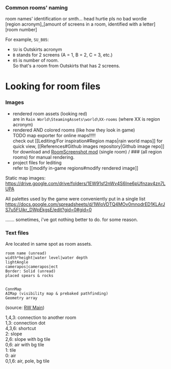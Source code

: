 ### Common rooms' naming  
room names' identification or smth... head hurtie pls no bad wordie  
\[region acronym]\_\[amount of screens in a room, identified with a letter]\[room number]

For example, `SU_B05`:  
- `SU` is Outskirts acronym  
- `B` stands for 2 screens (A = 1, B = 2, C = 3, etc.)  
- `05` is number of room.  
So that's a room from Outskirts that has 2 screens.

# Looking for room files

### Images  
- rendered room assets (looking red)  
are in `Rain World\SteamingAssets\world\XX-rooms` (where XX is region acronym)   
- rendered AND colored rooms (like how they look in game)  
TODO map exporter for online maps!!!!!  
check out [[Lediting/For inspiration#Region maps|rain world maps]] for quick view, [[References#Github images repository|Github image repo]] for download and [RoomScreenshot mod](https://steamcommunity.com/sharedfiles/filedetails/?id=3125783486) (single room) /  \### (all region rooms) for manual rendering.  
- project files for lediting  
refer to [[modify in-game regions#modify rendered image]]

Static map images:  
https://drive.google.com/drive/folders/1EW91sf2nWv4S6Ine6pUfnzav4zn7LUPA

All palettes used by the game were conveniently put in a single list  
https://docs.google.com/spreadsheets/d/1WloVDTQ4MOv0mnodrED1KLArJS7u5FUikr_DWpEkgsE/edit?gid=0#gid=0



....... sometimes, i've got nothing better to do. for some reason.  
### Text files  
Are located in same spot as room assets.

```  
room name (unread)  
width*height|water level|water depth  
lightAngle  
camerapos|camerapos|ect  
Border: Solid (unread)  
placed spears & rocks

  
ConnMap  
AIMap (visibility map & prebaked pathfinding)  
Geometry array  
```  
(source: [RW Main](https://discord.com/channels/291184728944410624/305139167300550666/1079483524354154687))

1,4,3: connection to another room  
1,3: connection dot  
4,3,6: shortcut  
2: slope  
2,6: slope with bg tile  
0,6: air with bg tile  
1: tile  
0: air  
0,1,6: air, pole, bg tile

